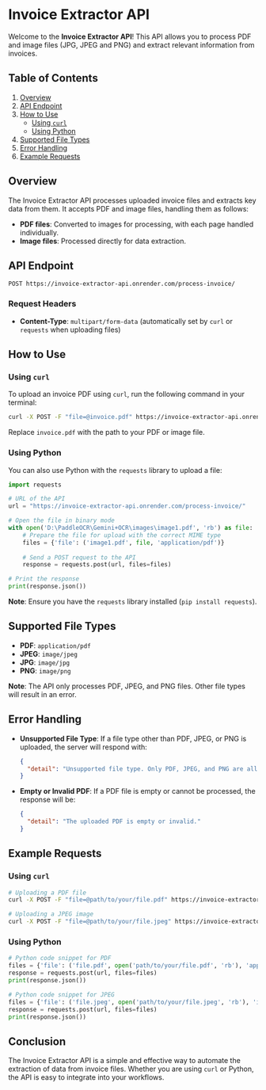 
# Invoice Extractor API

Welcome to the **Invoice Extractor API**! This API allows you to process PDF and image files (JPG, JPEG and PNG) and extract relevant information from invoices.

## Table of Contents
1. [Overview](#overview)
2. [API Endpoint](#api-endpoint)
3. [How to Use](#how-to-use)
   - [Using `curl`](#using-curl)
   - [Using Python](#using-python)
4. [Supported File Types](#supported-file-types)
5. [Error Handling](#error-handling)
6. [Example Requests](#example-requests)

## Overview
The Invoice Extractor API processes uploaded invoice files and extracts key data from them. It accepts PDF and image files, handling them as follows:
- **PDF files**: Converted to images for processing, with each page handled individually.
- **Image files**: Processed directly for data extraction.

## API Endpoint
```
POST https://invoice-extractor-api.onrender.com/process-invoice/
```

### Request Headers
- **Content-Type**: `multipart/form-data` (automatically set by `curl` or `requests` when uploading files)

## How to Use

### Using `curl`
To upload an invoice PDF using `curl`, run the following command in your terminal:

```bash
curl -X POST -F "file=@invoice.pdf" https://invoice-extractor-api.onrender.com/process-invoice/
```

Replace `invoice.pdf` with the path to your PDF or image file.

### Using Python
You can also use Python with the `requests` library to upload a file:

```python
import requests

# URL of the API
url = "https://invoice-extractor-api.onrender.com/process-invoice/"

# Open the file in binary mode
with open('D:\PaddleOCR\Gemini+OCR\images\image1.pdf', 'rb') as file:
    # Prepare the file for upload with the correct MIME type
    files = {'file': ('image1.pdf', file, 'application/pdf')}
    
    # Send a POST request to the API
    response = requests.post(url, files=files)

# Print the response
print(response.json())
```

**Note**: Ensure you have the `requests` library installed (`pip install requests`).

## Supported File Types
- **PDF**: `application/pdf`
- **JPEG**: `image/jpeg`
- **JPG**: `image/jpg`
- **PNG**: `image/png`


**Note**: The API only processes PDF, JPEG, and PNG files. Other file types will result in an error.

## Error Handling
- **Unsupported File Type**: If a file type other than PDF, JPEG, or PNG is uploaded, the server will respond with:
  ```json
  {
    "detail": "Unsupported file type. Only PDF, JPEG, and PNG are allowed."
  }
  ```

- **Empty or Invalid PDF**: If a PDF file is empty or cannot be processed, the response will be:
  ```json
  {
    "detail": "The uploaded PDF is empty or invalid."
  }
  ```

## Example Requests

### Using `curl`
```bash
# Uploading a PDF file
curl -X POST -F "file=@path/to/your/file.pdf" https://invoice-extractor-api.onrender.com/process-invoice/

# Uploading a JPEG image
curl -X POST -F "file=@path/to/your/file.jpeg" https://invoice-extractor-api.onrender.com/process-invoice/
```

### Using Python
```python
# Python code snippet for PDF
files = {'file': ('file.pdf', open('path/to/your/file.pdf', 'rb'), 'application/pdf')}
response = requests.post(url, files=files)
print(response.json())

# Python code snippet for JPEG
files = {'file': ('file.jpeg', open('path/to/your/file.jpeg', 'rb'), 'image/jpeg')}
response = requests.post(url, files=files)
print(response.json())
```

## Conclusion
The Invoice Extractor API is a simple and effective way to automate the extraction of data from invoice files. Whether you are using `curl` or Python, the API is easy to integrate into your workflows.
